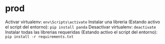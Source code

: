 # prod

Activar virtualenv: ```env\Scripts\activate```
Instalar una libreria (Estando activo el script del entorno): ```pip install panda```
Desactivar virtualenv: ```deactivate```
Instalar todas las librerias requeridas (Estando activo el script del entorno): ```pip install -r requirements.txt```
